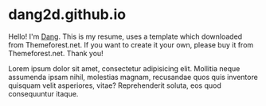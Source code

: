 # dang2d.github.io

Hello! I'm <a href="https://dang2d.github.io">Dang</a>. This is my resume, uses a  template which downloaded from Themeforest.net.
If you want to create it your own, please buy it from Themeforest.net. Thank you!

Lorem ipsum dolor sit amet, consectetur adipisicing elit.
Mollitia neque assumenda ipsam nihil, molestias magnam, recusandae quos quis inventore quisquam velit asperiores, vitae?
Reprehenderit soluta, eos quod consequuntur itaque.
